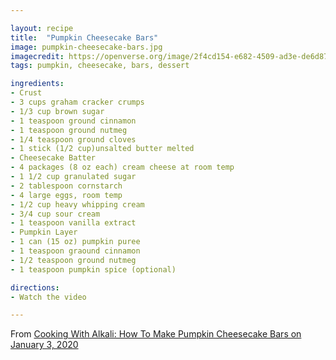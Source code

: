 ```yaml
---

layout: recipe
title:  "Pumpkin Cheesecake Bars"
image: pumpkin-cheesecake-bars.jpg
imagecredit: https://openverse.org/image/2f4cd154-e682-4509-ad3e-de6d87704b24
tags: pumpkin, cheesecake, bars, dessert

ingredients:
- Crust
- 3 cups graham cracker crumps
- 1/3 cup brown sugar
- 1 teaspoon ground cinnamon
- 1 teaspoon ground nutmeg
- 1/4 teaspoon ground cloves
- 1 stick (1/2 cup)unsalted butter melted
- Cheesecake Batter
- 4 packages (8 oz each) cream cheese at room temp
- 1 1/2 cup granulated sugar
- 2 tablespoon cornstarch
- 4 large eggs, room temp
- 1/2 cup heavy whipping cream
- 3/4 cup sour cream
- 1 teaspoon vanilla extract
- Pumpkin Layer
- 1 can (15 oz) pumpkin puree
- 1 teaspoon graound cinnamon
- 1/2 teaspoon ground nutmeg
- 1 teaspoon pumpkin spice (optional)

directions:
- Watch the video

---
```



From [Cooking With Alkali: How To Make Pumpkin Cheesecake Bars on January 3, 2020](https://www.youtube.com/watch?v=R5gOTHutHv4&list=PLQYPT6tB8lNZiHXGgc2kKrcj1FABFiiek&index=9)
